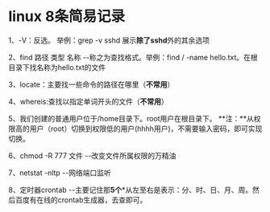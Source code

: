 # linux 8条简易记录 #
1、-V：反选。 举例：grep -v sshd  展示**除了sshd**外的其余选项
 
2、find   路径   类型    名称    --称之为查找格式。举例：find / -name hello.txt。在根目录下找名称为hello.txt的文件

3、locate：主要找一些命令的路径在哪里（**不常用**）

4、whereis:查找以指定单词开头的文件（**不常用**）

5、我们创建的普通用户位于/home目录下。root用户在根目录下。  **注：**从权限高的用户（root）切换到权限低的用户(hhhh用户)，不需要输入密码，即可实现切换。

6、chmod -R 777 文件   --改变文件所属权限的万精油

7、netstat -nltp    --网络端口监听

8、定时器crontab     --主要记住那**5个***从左至右是表示：分、时、日、月、周。然后百度有在线的crontab生成器，去查即可。
